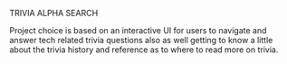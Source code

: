 TRIVIA ALPHA SEARCH

Project choice is based on an interactive UI for users to navigate and answer tech related trivia questions also as well getting to know a little about the trivia history and reference as to where to read more on trivia.